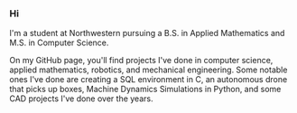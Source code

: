 ### Hi

I'm a student at Northwestern pursuing a B.S. in Applied Mathematics and M.S. in Computer Science. 

On my GitHub page, you'll find projects I've done in computer science, applied mathematics, robotics, and mechanical engineering.  Some notable ones I've done are creating a SQL environment in C, an autonomous drone that picks up boxes, Machine Dynamics Simulations in Python, and some CAD projects I've done over the years. 


<!--
**oscardepp/oscardepp** is a ✨ _special_ ✨ repository because its `README.md` (this file) appears on your GitHub profile.

Here are some ideas to get you started:

- 🔭 I’m currently working on ...
- 🌱 I’m currently learning ...
- 👯 I’m looking to collaborate on ...
- 🤔 I’m looking for help with ...
- 💬 Ask me about ...
- 📫 How to reach me: ...
- 😄 Pronouns: ...
- ⚡ Fun fact: ...
-->
